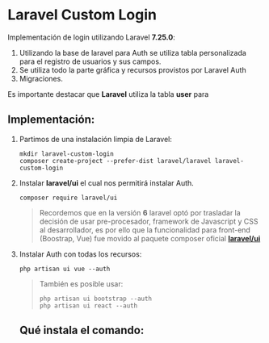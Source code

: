 # Laravel Custom Login
Implementación de login utilizando Laravel **7.25.0**:
1. Utilizando la base de laravel para Auth se utiliza tabla personalizada para el registro de usuarios y sus campos.
2. Se utiliza todo la parte gráfica y recursos provistos por Laravel Auth
3. Migraciones.

Es importante destacar que **Laravel** utiliza la tabla **user** para 

## Implementación:
1. Partimos de una instalación limpia de Laravel:
    ```
    mkdir laravel-custom-login
    composer create-project --prefer-dist laravel/laravel laravel-custom-login
    ```
2. Instalar **laravel/ui** el cual nos permitirá instalar Auth.
    ```
    composer require laravel/ui    
    ```
    >Recordemos que en la versión **6** laravel optó por trasladar la decisión de usar pre-procesador, framework de Javascript y CSS al desarrollador, es por ello que la funcionalidad para front-end (Boostrap, Vue) fue movido al paquete composer oficial [**laravel/ui**](https://laravel.com/docs/7.x/frontend#introduction)
3. Instalar Auth con todas los recursos:
    ```
    php artisan ui vue --auth
    ```
    >También es posible usar:
    >```
    >php artisan ui bootstrap --auth
    >php artisan ui react --auth
    >```
    Qué instala el comando:
    - 
    

